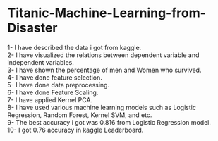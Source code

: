 # Titanic-Machine-Learning-from-Disaster <br />
1- I have described the data i got from kaggle.<br />
2- I have visualized the relations between dependent variable and independent variables.<br />
3- I have shown the percentage of men and Women who survived.<br />
4- I have done feature selection.<br />
5- I have done data preprocessing.<br />
6- I have done Feature Scaling.<br />
7- I have applied Kernel PCA.<br />
8- I have used various machine learning models such as Logistic Regression, Random Forest, Kernel SVM, and etc.<br />
9- The best accuracy i got was 0.816 from Logistic Regression model.<br />
10- I got 0.76 accuracy in kaggle Leaderboard.<br />

